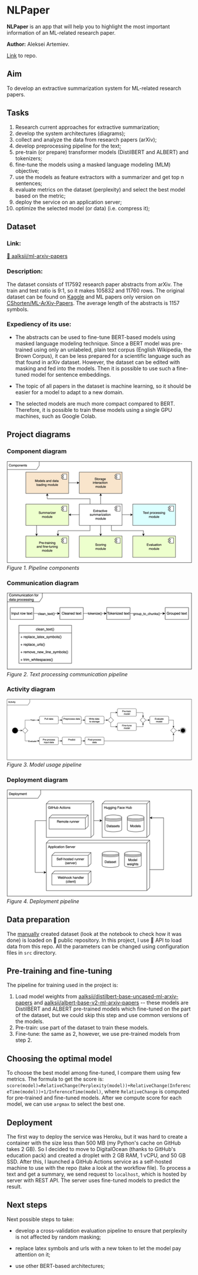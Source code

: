 # NLPaper

**NLPaper** is an app that will help you to highlight the most
important information of an ML-related research paper.

**Author:** Aleksei Artemiev.

[Link](https://github.com/aalksii/nlpaper) to repo.

## Aim 

To develop an extractive summarization system for ML-related research papers.

## Tasks

1. Research current approaches for extractive summarization;
2. develop the system architectures (diagrams);
3. collect and analyze the data from research papers (arXiv); 
4. develop preprocessing pipeline for the text; 
5. pre-train (or prepare) transformer models (DistilBERT and ALBERT) and
   tokenizers;
6. fine-tune the models using a masked language modeling (MLM) objective;
7. use the models as feature extractors with a summarizer and get top n
   sentences;
8. evaluate metrics on the dataset (perplexity) and select the 
best model based on the metric;
9. deploy the service on an application server;
10. optimize the selected model (or data) (i.e. compress it);

## Dataset

### Link:
[🤗 aalksii/ml-arxiv-papers](https://huggingface.co/datasets/aalksii/ml-arxiv-papers)

### Description:
The dataset consists of 117592 research paper abstracts from arXiv. 
The train and test ratio is 9:1, so it makes 105832 and 11760 rows.
The original dataset can be found on 
[Kaggle](https://www.kaggle.com/datasets/Cornell-University/arxiv) and 
ML papers only version on 
[CShorten/ML-ArXiv-Papers](https://huggingface.co/datasets/CShorten/ML-ArXiv-Papers). 
The average length of the abstracts is 1157 symbols.

### Expediency of its use: 

- The abstracts can be used to fine-tune BERT-based models using masked language
modeling technique. Since a BERT model was pre-trained using only an unlabeled,
plain text corpus (English Wikipedia, the Brown Corpus), it can be less
prepared for a scientific language such as that found in arXiv dataset.
However, the dataset can be edited with masking and fed into the models. Then
it is possible to use such a fine-tuned model for sentence embeddings.

- The topic of all papers in the dataset is machine learning, so it should
be easier for a model to adapt to a new domain.

- The selected models are much more compact compared to BERT. 
Therefore, it is possible to train these models using a single GPU machines, 
such as Google Colab.

## Project diagrams

### Component diagram

![component_diagram](media/component_diagram.jpg)
*Figure 1. Pipeline components*

### Communication diagram

![communication_diagram](media/communication_diagram.jpg)
*Figure 2. Text processing communication pipeline*

### Activity diagram

![activity_diagram](media/activity_diagram.jpg)
*Figure 3. Model usage pipeline*

### Deployment diagram

![deployment_diagram](media/deployment_diagram.jpg)
*Figure 4. Deployment pipeline*

## Data preparation

The [manually](https://huggingface.co/datasets/aalksii/ml-arxiv-papers) 
created dataset (look at the notebook to check how it was done) is loaded on
🤗 public repository. In this project, I use 🤗 API to load data from this repo.
All the parameters can be changed using configuration files in `src` directory.

## Pre-training and fine-tuning

The pipeline for training used in the project is: 
1. Load model weights from [aalksii/distilbert-base-uncased-ml-arxiv-papers](https://huggingface.co/aalksii/distilbert-base-uncased-ml-arxiv-papers) and 
[aalksii/albert-base-v2-ml-arxiv-papers](https://huggingface.co/aalksii/albert-base-v2-ml-arxiv-papers) 
-- these models are DistilBERT and ALBERT pre-trained models which fine-tuned 
on the part of the dataset, but we could skip this step and use common versions 
of the models.
2. Pre-train: use part of the dataset to train these models.
3. Fine-tune: the same as 2, however, we use pre-trained models from step 2.

## Choosing the optimal model

To choose the best model among fine-tuned, I compare them using few metrics.
The formula to get the score is: 
`score(model)=RelativeChange(Perplexity(model))+RelativeChange(InferenceTime(model))+1/InferenceTime(model)`, 
where `RelativeChange` is computed for pre-trained and fine-tuned models. 
After we compute score for each model, we can use `argmax` to select 
the best one.

## Deployment

The first way to deploy the service was Heroku, but it was hard to create 
a container with the size less than 500 MB (my Python's cache on 
GitHub takes 2 GB). So I decided to move to DigitalOcean (thanks to GitHub's 
education pack) and created a droplet with 2 GB RAM, 1 vCPU, and 50 GB SSD.
After this, I launched a GitHub Actions service as a self-hosted machine to use 
with the repo (take a look at the workflow file). To process a text and 
get a summary, we send request to `localhost`, which is hosted by server 
with REST API. The server uses fine-tuned models to predict the result.

## Next steps

Next possible steps to take:

- develop a cross-validation evaluation pipeline to 
ensure that perplexity is not affected by random masking;

- replace latex symbols and urls with a new token 
to let the model pay attention on it;

- use other BERT-based architectures;
